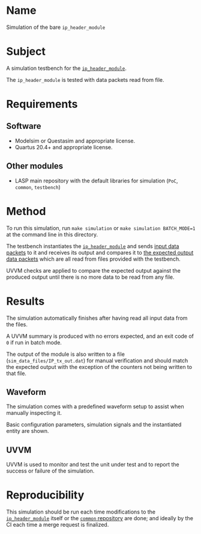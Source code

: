# Name

Simulation of the bare `ip_header_module`

# Subject

A simulation testbench for the [`ip_header_module`](../../../src/xgbe_lib/ip_header_module.vhd).

The `ip_header_module` is tested with data packets read from file.

# Requirements

## Software

* Modelsim or Questasim and appropriate license.
* Quartus 20.4+ and appropriate license.

## Other modules

* LASP main repository with the default libraries for simulation (`PoC`, `common`, `testbench`)

# Method

To run this simulation, run `make simulation` or `make simulation BATCH_MODE=1` at the command line in this directory.

The testbench instantiates the [`ip_header_module`](../../../src/public/ip_header_module.vhd) and sends [input data packets](sim_data_files/UDP_rx_in.dat) to it and receives its output and compares it to [the expected output data packets](sim_data_files/IP_tx_expect.dat) which are all read from files provided with the testbench.

UVVM checks are applied to compare the expected output against the produced output until there is no more data to be read from any file.

# Results

The simulation automatically finishes after having read all input data from the files.

A UVVM summary is produced with no errors expected, and an exit code of `0` if run in batch mode.

The output of the module is also written to a file (`sim_data_files/IP_tx_out.dat`) for manual verification and should match the expected output with the exception of the counters not being written to that file.

## Waveform

The simulation comes with a predefined waveform setup to assist when manually inspecting it.

Basic configuration parameters, simulation signals and the instantiated entity are shown.

## UVVM

UVVM is used to monitor and test the unit under test and to report the success or failure of the simulation.

# Reproducibility

This simulation should be run each time modifications to the [`ip_header_module`](../../../src/xgbe_lib/ip_header_module.vhd) itself or the [`common` repository](https://gitlab.cern.ch/atlas-lar-be-firmware/shared/common) are done; and ideally by the CI each time a merge request is finalized.

